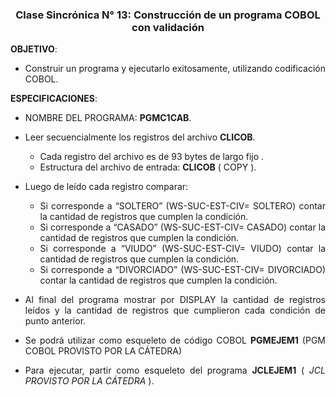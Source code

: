 <div style="text-align:center">

<h3> Clase Sincrónica N° 13:  Construcción de un programa COBOL con validación </h3>

</div>

<div style="text-align:justify">

<strong>OBJETIVO</strong>: 
* Construir un programa y ejecutarlo exitosamente, utilizando codificación COBOL.   

<strong>ESPECIFICACIONES</strong>:
* NOMBRE DEL PROGRAMA: <strong> PGMC1CAB</strong>.
* Leer secuencialmente los registros del archivo <strong>CLICOB</strong>.
    * Cada registro del archivo es de 93 bytes de largo fijo .
    * Estructura del archivo de entrada: <strong>CLICOB</strong> ( COPY ). 

* Luego de leído cada registro comparar:
    * Si corresponde a “SOLTERO” (WS-SUC-EST-CIV= SOLTERO) contar la cantidad de registros que cumplen la condición.
    * Si corresponde a “CASADO” (WS-SUC-EST-CIV= CASADO) contar la cantidad de registros que cumplen la condición.
    * Si corresponde a “VIUDO” (WS-SUC-EST-CIV= VIUDO) contar la cantidad de registros que cumplen la condición.
    * Si corresponde a “DIVORCIADO” (WS-SUC-EST-CIV= DIVORCIADO) contar la cantidad de registros que cumplen la condición.

* Al final del programa mostrar por DISPLAY la cantidad de registros leídos y la cantidad de registros que cumplieron cada condición de punto anterior.

*  Se podrá utilizar como esqueleto de código COBOL <strong>PGMEJEM1</strong> (PGM COBOL PROVISTO POR LA CÁTEDRA)

* Para ejecutar, partir como esqueleto del programa <strong>JCLEJEM1</strong> ( <em>JCL PROVISTO POR LA CÁTEDRA</em> ).

</div>